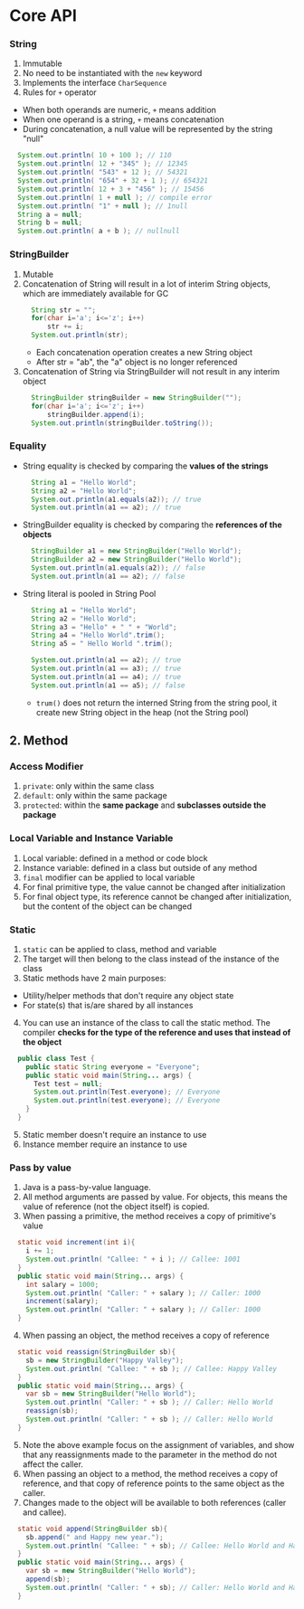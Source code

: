 # Core API

### String
1. Immutable
2. No need to be instantiated with the `new` keyword
3. Implements the interface `CharSequence`
4. Rules for `+` operator
  - When both operands are numeric, `+` means addition
  - When one operand is a string, `+` means concatenation
  - During concatenation, a null value will be represented by the string "null"
  ```java 
    System.out.println( 10 + 100 ); // 110
    System.out.println( 12 + "345" ); // 12345
    System.out.println( "543" + 12 ); // 54321
    System.out.println( "654" + 32 + 1 ); // 654321
    System.out.println( 12 + 3 + "456" ); // 15456 
    System.out.println( 1 + null ); // compile error
    System.out.println( "1" + null ); // 1null
    String a = null;
    String b = null;
    System.out.println( a + b ); // nullnull
  ```

### StringBuilder
1. Mutable
2. Concatenation of String will result in a lot of interim String objects, which are immediately available for GC
    ```java title="Below code will create 27 objects."
      String str = "";
      for(char i='a'; i<='z'; i++)
          str += i;
      System.out.println(str);
    ```
    - Each concatenation operation creates a new String object
    - After str = "ab", the "a" object is no longer referenced
3. Concatenation of String via StringBuilder will not result in any interim object
    ```java title="Below code will create only StringBuilder object."
      StringBuilder stringBuilder = new StringBuilder("");
      for(char i='a'; i<='z'; i++)
          stringBuilder.append(i);
      System.out.println(stringBuilder.toString());
    ```

### Equality
- String equality is checked by comparing the **values of the strings**
  ```java
    String a1 = "Hello World";
    String a2 = "Hello World";
    System.out.println(a1.equals(a2)); // true
    System.out.println(a1 == a2); // true
  ```
- StringBuilder equality is checked by comparing the **references of the objects**
  ```java
    StringBuilder a1 = new StringBuilder("Hello World");
    StringBuilder a2 = new StringBuilder("Hello World");
    System.out.println(a1.equals(a2)); // false
    System.out.println(a1 == a2); // false
  ```
- String literal is pooled in String Pool
  ```java
    String a1 = "Hello World";
    String a2 = "Hello World";
    String a3 = "Hello" + " " + "World";
    String a4 = "Hello World".trim();
    String a5 = " Hello World ".trim();

    System.out.println(a1 == a2); // true
    System.out.println(a1 == a3); // true
    System.out.println(a1 == a4); // true
    System.out.println(a1 == a5); // false
  ```
  - `trum()` does not return the interned String from the string pool, it create new String object in the heap (not the String pool)

## 2. Method
### Access Modifier
1. `private`: only within the same class
2. `default`: only within the same package
3. `protected`: within the **same package** and **subclasses outside the package**

### Local Variable and Instance Variable
1. Local variable: defined in a method or code block
2. Instance variable: defined in a class but outside of any method
3. `final` modifier can be applied to local variable
4. For final primitive type, the value cannot be changed after initialization
5. For final object type, its reference cannot be changed after initialization, but the content of the object can be changed

### Static
1. `static` can be applied to class, method and variable
2. The target will then belong to the class instead of the instance of the class
3. Static methods have 2 main purposes:
  - Utility/helper methods that don't require any object state
  - For state(s) that is/are shared by all instances
4. You can use an instance of the class to call the static method. The compiler **checks for the type of the reference and uses that instead of the object**
  ```java
    public class Test {
      public static String everyone = "Everyone";
      public static void main(String... args) {
        Test test = null;
        System.out.println(Test.everyone); // Everyone
        System.out.println(test.everyone); // Everyone
      }
    }
  ```
5. Static member doesn't require an instance to use
6. Instance member require an instance to use

### Pass by value
1. Java is a pass-by-value language.
2. All method arguments are passed by value. For objects, this means the value of reference (not the object itself) is copied.
3. When passing a primitive, the method receives a copy of primitive's value
  ```java
    static void increment(int i){
      i += 1;
      System.out.println( "Callee: " + i ); // Callee: 1001
    }
    public static void main(String... args) {
      int salary = 1000;
      System.out.println( "Caller: " + salary ); // Caller: 1000
      increment(salary);
      System.out.println( "Caller: " + salary ); // Caller: 1000
    }
  ```
4. When passing an object, the method receives a copy of reference
  ```java
    static void reassign(StringBuilder sb){
      sb = new StringBuilder("Happy Valley");
      System.out.println( "Callee: " + sb ); // Callee: Happy Valley
    }
    public static void main(String... args) {
      var sb = new StringBuilder("Hello World");
      System.out.println( "Caller: " + sb ); // Caller: Hello World
      reassign(sb);
      System.out.println( "Caller: " + sb ); // Caller: Hello World
    }
  ```
5. Note the above example focus on the assignment of variables, and show that any reassignments made to the parameter in the method do not affect the caller.
6. When passing an object to a method, the method receives a copy of reference, and that copy of reference points to the same object as the caller.
7. Changes made to the object will be available to both references (caller and callee).
  ```java
    static void append(StringBuilder sb){
      sb.append(" and Happy new year.");
      System.out.println( "Callee: " + sb); // Callee: Hello World and Happy new year.
    }
    public static void main(String... args) {
      var sb = new StringBuilder("Hello World");
      append(sb);
      System.out.println( "Caller: " + sb); // Caller: Hello World and Happy new year
    }
  ```
  






